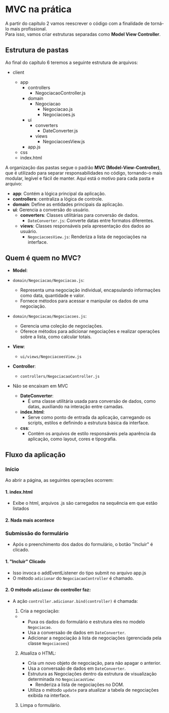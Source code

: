 # MVC na prática

A partir do capítulo 2 vamos reescrever o código com a finalidade de torná-lo mais profissional.  
Para isso, vamos criar estruturas separadas como **Model View Controller**.

## Estrutura de pastas

Ao final do capítulo 6 teremos a seguinte estrutura de arquivos:

- client

  - app
    - controllers
      - NegociacaoController.js
    - domain
      - Negociacao
        - Negociacao.js
        - Negociacoes.js
    - ui
      - converters
        - DateConverter.js
      - views
        - NegociacoesView.js
    - app.js
  - css
  - index.html

A organização das pastas segue o padrão **MVC (Model-View-Controller)**, que é utilizado para separar responsabilidades no código, tornando-o mais modular, legível e fácil de manter. Aqui está o motivo para cada pasta e arquivo:

- **app**: Contém a lógica principal da aplicação.
- **controllers**: centraliza a lógica de controle.
- **domain**: Define as entidades principais da aplicação.
- **ui**: Gerencia a conversão do usuário.
  - **converters**: Classes utilitárias para conversão de dados.
    - `DateConverter.js`: Converte datas entre formatos diferentes.
  - **views**: Classes responsáveis pela apresentação dos dados ao usuário.
    - `NegociacoesView.js`: Renderiza a lista de negociações na interface.

## Quem é quem no MVC?

- **Model**:

- `domain/Negociacao/Negociacao.js`:

  - Representa uma negociação individual, encapsulando informações como data, quantidade e valor.
  - Fornece métodos para acessar e manipular os dados de uma negociação.

- `domain/Negociacao/Negociacoes.js`:

  - Gerencia uma coleção de negociações.
  - Oferece métodos para adicionar negociações e realizar operações sobre a lista, como calcular totais.

- **View**:

  - `ui/views/NegociacoesView.js`

- **Controller**:

  - `controllers/NegociacaoController.js`

- Não se encaixam em MVC
  - **DateConverter**:
    - É uma classe utilitária usada para conversão de dados, como datas, auxiliando na interação entre camadas.
  - **index.html**:
    - Serve como ponto de entrada da aplicação, carregando os scripts, estilos e definindo a estrutura básica da interface.
  - **css**:
    - Contém os arquivos de estilo responsáveis pela aparência da aplicação, como layout, cores e tipografia.

## Fluxo da aplicação

### Início

Ao abrir a página, as seguintes operações ocorrem:

#### 1. index.html

- Exibe o html, arquivos .js são carregados na sequência em que estão listados

#### 2. Nada mais acontece

### **Submissão do formulário**

- Após o preenchimento dos dados do formulário, o botão "Incluir" é clicado.

#### 1. "Incluir" Clicado

- Isso invoca o addEventListener do tipo submit no arquivo app.js
- O método `adicionar` do `NegociacaoController` é chamado.

#### 2. O método `adicionar` do controller faz:

- A ação `controller.adicionar.bind(controller)` é chamada:

  1.  Cria a negociação:

  - - Puxa os dados do formulário e estrutura eles no modelo `Negociacao`.
    - Usa a conversaão de dados em `DateConverter`.
    - Adicionar a negociação à lista de negociações (gerenciada pela classe `Negociacoes`)

  2.  Atualiza o HTML:

      - Cria um novo objeto de negociação, para não apagar o anterior.
      - Usa a conversaão de dados em `DateConverter`.
      - Estrutura as Negociações dentro da estrutura de visualização determinada no `NegociacaoView`:
        - Renderiza a lista de negociações no DOM.
      - Utiliza o método `update` para atualizar a tabela de negociações exibida na interface.

  1.  Limpa o formulário.

